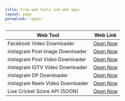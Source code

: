 ```yaml
---
title: Free web tools and web apps
layout: page
permalink: /apps/
---
```


<div class="table-container">
<table class="table">
<thead>
<tr>
<th class="strong">Web Tool</th>
<th class="strong">Web Link</th>
</tr>
</thead>
<tr>
<td>Facebook Video Downloader</td>
<td>
<a class="button join-more is-success is-rounded" href="/fbvid/">Open Now</a>
</td>
</tr>
<tr>
<td>instagram Post image Downloader</td>
<td>
<a class="button join-more is-success is-rounded" href="/instapl/">Open Now</a>
</td>
</tr>
<tr>
<td>instagram Post Video Downloader</td>
<td>
<a class="button join-more is-success is-rounded" href="/instavd/">Open Now</a>
</td>
</tr>
<tr>
<td>instagram IGTV Video Downloader</td>
<td>
<a class="button join-more is-success is-rounded" href="/instavd/">Open Now</a>
</td>
</tr>
<tr>
<td>instagram DP Downloader</td>
<td>
<a class="button join-more is-success is-rounded" href="/instadp/">Open Now</a>
</td>
</tr>
<tr>
<td>instagram Reels Video Downloader</td>
<td>
<a class="button join-more is-success is-rounded" href="/instavd/">Open Now</a>
</td>
</tr>
<tr>
<td>Live Cricket Score API (SOON)</td>
<td>
<a class="button join-more is-success is-rounded" href="/">Open Now</a>
</td>
</tr>
</table>
</div>
